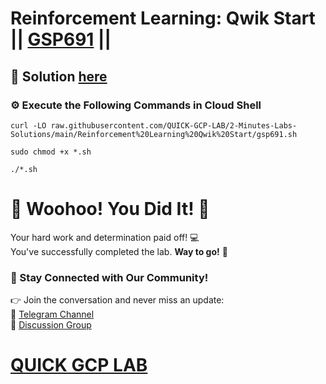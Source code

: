 # Reinforcement Learning: Qwik Start || [GSP691](https://www.cloudskillsboost.google/focuses/10285?parent=catalog) ||

## 🔑 Solution [here](https://youtu.be/FsnW7TlVzjw)

### ⚙️ Execute the Following Commands in Cloud Shell

```
curl -LO raw.githubusercontent.com/QUICK-GCP-LAB/2-Minutes-Labs-Solutions/main/Reinforcement%20Learning%20Qwik%20Start/gsp691.sh

sudo chmod +x *.sh

./*.sh
```

# 🎉 Woohoo! You Did It! 🎉  

Your hard work and determination paid off! 💻  
You've successfully completed the lab. **Way to go!** 🚀

### 💬 Stay Connected with Our Community!  
👉 Join the conversation and never miss an update:  
📢 [Telegram Channel](https://t.me/quickgcplab)  
👥 [Discussion Group](https://t.me/quickgcplabchats)  

# [QUICK GCP LAB](https://www.youtube.com/@quickgcplab)
